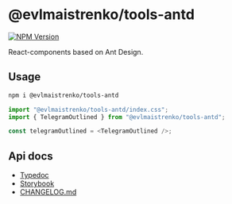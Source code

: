 # @evlmaistrenko/tools-antd

[![NPM Version](https://img.shields.io/npm/v/%40evlmaistrenko%2Ftools-antd)](https://www.npmjs.com/package/@evlmaistrenko/tools-antd)

React-components based on Ant Design.

## Usage

```bash
npm i @evlmaistrenko/tools-antd
```

```javascript
import "@evlmaistrenko/tools-antd/index.css";
import { TelegramOutlined } from "@evlmaistrenko/tools-antd";

const telegramOutlined = <TelegramOutlined />;
```

## Api docs

- [Typedoc](https://evlmaistrenko.github.io/js-tools/antd/typedoc/)
- [Storybook](https://evlmaistrenko.github.io/js-tools/antd/storybook/)
- [CHANGELOG.md](./CHANGELOG.md)
